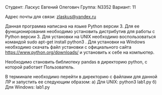 Студент: Ласкус Евгений Олегович 
Группа: N3352 
Вариант: 11

Адрес почты для связи: zlaskus@yandex.ru

Данная программа написана на языке Python версии 3. Для ее функционирования необходимо установить дистрибутив для работы с Python версии 3. Для установки на UNIX необходимо воспользоваться командой sudo apt-get install python3 . Для установки на Windows необходимо скачать файл установки с официального сайта https://www.python.org/downloads/ и установить к себе на компьютер.

Необходимо становить библиотеку pandas в директорию python, с которой работает Пользователь. 

В терминале необходимо перейти в директорию с файлами для данной ЛР и запустить ее следующим образом: а) Для UNIX: python3 lab1.py б) Для Windows: lab1.py
